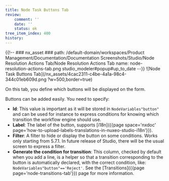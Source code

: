 ```yaml
---
title: Node Task Buttons Tab
review:
    comment: ''
    date: ''
    status: ok
tree_item_index: 400
history:
---
```

{{!--     ### nx_asset ###
    path: /default-domain/workspaces/Product Management/Documentation/Documentation Screenshots/Studio/Node Resolution Actions Tab/Node Resolution Actions Tab
    name: node-resolution-actions-tab.png
    studio_modeler#popup#up_to_date
--}}
![Node Task Buttons Tab](/nx_assets/4cac2311-c4be-4a1a-98c4-344c01eb609d.png ?w=500,border=true)

On this tab, you define which buttons will be displayed on the form.

Buttons can be added easily. You need to specify:

*   **Id**: This value is important as it will be stored in `NodeVariables"button"` and can be used for instance to express conditions for knowing which transition the workflow engine should use.
*   **Label**: The label of the button, supports [i18n]({{page space='nxdoc' page='how-to-upload-labels-translations-in-nuxeo-studio-i18n'}}).
*   **Filter**: A filter to hide or display the button on some conditions. Works only starting from 5.7.1\. In future release of Studio, there will be the usual screen to express a filter.
*   **Generate the condition for transition**: This column, checked by default when you add a line, is a helper so that a transition corresponding to the button is automatically declared, with the correct condition, like: `NodeVariables"button"=='Reject'`. See the [Transitions]({{page page='node-transitions-tab'}}) page for more information.
